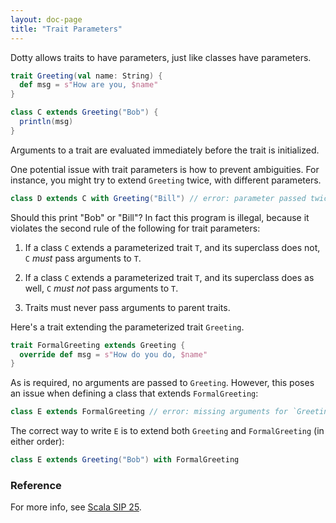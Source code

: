 ```yaml
---
layout: doc-page
title: "Trait Parameters"
---
```


Dotty allows traits to have parameters, just like classes have parameters.

```scala
trait Greeting(val name: String) {
  def msg = s"How are you, $name"
}

class C extends Greeting("Bob") {
  println(msg)
}
```

Arguments to a trait are evaluated immediately before the trait is initialized.

One potential issue with trait parameters is how to prevent
ambiguities. For instance, you might try to extend `Greeting` twice,
with different parameters.

```scala
class D extends C with Greeting("Bill") // error: parameter passed twice
```

Should this print "Bob" or "Bill"? In fact this program is illegal,
because it violates the second rule of the following for trait parameters:

 1. If a class `C` extends a parameterized trait `T`, and its superclass does not, `C` _must_ pass arguments to `T`.

 2. If a class `C` extends a parameterized trait `T`, and its superclass does as well, `C` _must not_  pass arguments to `T`.

 3. Traits must never pass arguments to parent traits.

Here's a trait extending the parameterized trait `Greeting`.

```scala
trait FormalGreeting extends Greeting {
  override def msg = s"How do you do, $name"
}
```
As is required, no arguments are passed to `Greeting`. However, this poses an issue
when defining a class that extends `FormalGreeting`:

```scala
class E extends FormalGreeting // error: missing arguments for `Greeting`.
```

The correct way to write `E` is to extend both `Greeting` and
`FormalGreeting` (in either order):

```scala
class E extends Greeting("Bob") with FormalGreeting
```

### Reference

For more info, see [Scala SIP 25](http://docs.scala-lang.org/sips/pending/trait-parameters.html).
